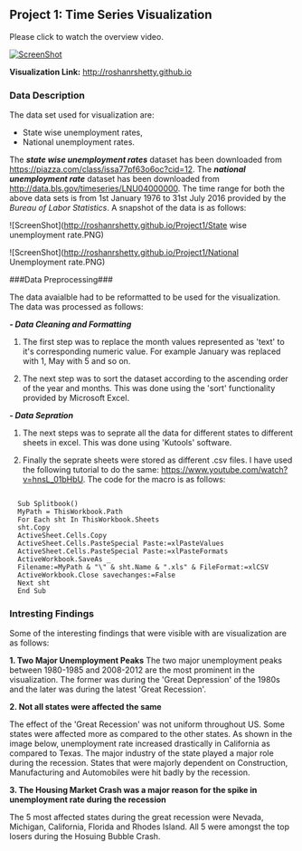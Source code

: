 ## Project 1: Time Series Visualization 


Please click to watch the overview video.

[![ScreenShot](http://roshanrshetty.github.io/Project1/Project1.PNG)](http://roshanrshetty.github.io/Project1/Project1.mp4)

**Visualization Link:** http://roshanrshetty.github.io

### Data Description

The data set used for visualization are:
 - State wise unemployment rates,
 - National unemployment rates.
 
The ***state wise unemployment rates*** dataset has been downloaded from https://piazza.com/class/issa77pf63o6oc?cid=12. The ***national unemployment rate*** dataset has been downloaded from http://data.bls.gov/timeseries/LNU04000000. The time range for both the above data sets is from 1st January 1976 to 31st July 2016 provided by the *Bureau of Labor Statistics*. A snapshot of the data is as follows:

![ScreenShot](http://roshanrshetty.github.io/Project1/State wise unemployment rate.PNG)

![ScreenShot](http://roshanrshetty.github.io/Project1/National Unemployment rate.PNG)



###Data Preprocessing###

The data avaialble had to be reformatted to be used for the visualization. The data was processed as follows:

***- Data Cleaning and Formatting***

1. The first step was to replace the month values represented as 'text' to it's corresponding numeric value. For example January was replaced with 1, May with 5 and so on.

2. The next step was to sort the dataset according to the ascending order of the year and months. This was done using the 'sort' functionality provided by Microsoft Excel.

***- Data Sepration***

1. The next steps was to seprate all the data for different states to different sheets in excel. This was done using 'Kutools' software.

2. Finally the seprate sheets were stored as different .csv files. I have used the following tutorial to do the same: https://www.youtube.com/watch?v=hnsL_01bHbU. The code for the macro is as follows:

  ```

    Sub Splitbook()
    MyPath = ThisWorkbook.Path
    For Each sht In ThisWorkbook.Sheets
    sht.Copy
    ActiveSheet.Cells.Copy
    ActiveSheet.Cells.PasteSpecial Paste:=xlPasteValues
    ActiveSheet.Cells.PasteSpecial Paste:=xlPasteFormats
    ActiveWorkbook.SaveAs _
    Filename:=MyPath & "\" & sht.Name & ".xls" & FileFormat:=xlCSV
    ActiveWorkbook.Close savechanges:=False
    Next sht
    End Sub

  ```

### Intresting Findings

Some of the interesting findings that were visible with are visualization are as follows:

**1. Two Major Unemployment Peaks**
The two major unemployment peaks between 1980-1985 and 2008-2012 are the most prominent in the visualization. The former was during the 'Great Depression' of the 1980s and the later was during the latest 'Great Recession'.

**2. Not all states were affected the same**

The effect of the 'Great Recession' was not uniform throughout US. Some states were affected more as compared to the other states. As shown in the image below, unemployment rate increased drastically in California as compared to Texas. The major industry of the state played a major role during the recession. States that were majorly dependent on Construction, Manufacturing and Automobiles were hit badly by the recession. 

**3. The Housing Market Crash was a major reason for the spike in unemployment rate during the recession**

The 5 most affected states during the great recession were Nevada, Michigan, California, Florida and Rhodes Island. All 5 were amongst the top losers during the Hosuing Bubble Crash.




